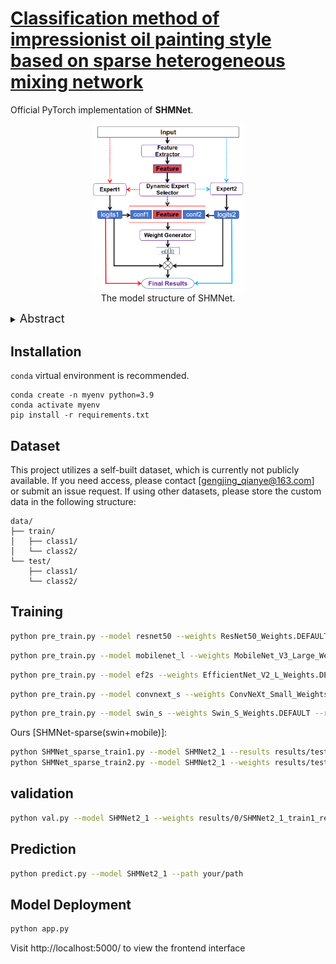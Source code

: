 # [Classification method of impressionist oil painting style based on sparse heterogeneous mixing network](https://arxiv.org/abs/2405.14458)


Official PyTorch implementation of **SHMNet**.

<p align="center">
  <img src="data/images/1.png" width=48%> <br>
  The model structure of SHMNet.
</p>




<details>
  <summary>
  <font size="+1">Abstract</font>
  </summary>
The rapid advancement of artificial intelligence is profoundly reshaping methodologies in art research, with the AI for Science paradigm pioneering new pathways for analyzing painting art. This study focuses on Impressionism—a revolutionary art movement. Its unique expression of light and shadow not only transformed traditional painting but also provides a highly valuable paradigm for computer vision analysis. Currently, intelligent analysis of Impressionist paintings faces a core challenge: the tension between the unified style of the movement and the creative diversity of individual artists. Classifying Impressionist oil paintings encounters dual difficulties: high inter-class similarity and significant intra-class variations, leading to suboptimal performance of traditional classification methods.

This research innovatively proposes a Sparse Heterogeneous Mixing Network (SHMNet), with core contributions in:
(1) Decision-level Heterogeneous Fusion Framework: By leveraging high-level semantic complementarity, it preserves Swin Transformer’s global dependency modeling and ConvNeXt’s local context extraction capabilities, avoiding structural damage from feature-level fusion;
(2) Dynamic Sparse Gating Mechanism: Introducing differentiable policy gradients to optimize routing selection, enabling adaptive switching between single-branch (30% samples) and multi-branch (70% samples) inference. This reduces computational costs by 14.4% while achieving 94.77% Top-1 accuracy.

We construct Impressionism-5.5K, a dataset of 5,543 expert-annotated paintings covering six artists across different creative periods, validating the method’s robustness. SHMNet achieves a state-of-the-art Top-1 accuracy of 94.77% in fine-grained artistic style classification, significantly outperforming existing benchmarks.
</details>

## Installation
`conda` virtual environment is recommended. 
```
conda create -n myenv python=3.9
conda activate myenv 
pip install -r requirements.txt 
```
## Dataset
This project utilizes a self-built dataset, which is currently not publicly available. 
If you need access, please contact [gengjing_qianye@163.com] or submit an issue request.
If using other datasets, please store the custom data in the following structure:
```
data/
├── train/
│   ├── class1/
│   └── class2/
└── test/
    ├── class1/
    └── class2/
```

## Training
```bash
python pre_train.py --model resnet50 --weights ResNet50_Weights.DEFAULT --results results/test
```
```bash
python pre_train.py --model mobilenet_l --weights MobileNet_V3_Large_Weights.DEFAULT --results results/test
```
```bash
python pre_train.py --model ef2s --weights EfficientNet_V2_L_Weights.DEFAULT --results results/test
```
```bash
python pre_train.py --model convnext_s --weights ConvNeXt_Small_Weights.DEFAULT --results results/test
```
```bash
python pre_train.py --model swin_s --weights Swin_S_Weights.DEFAULT --results results/test
```
Ours [SHMNet-sparse(swin+mobile)]:
```bash
python SHMNet_sparse_train1.py --model SHMNet2_1 --results results/test 
python SHMNet_sparse_train2.py --model SHMNet2_1 --weights results/test/SHMNet2_1_train1_results/best_model.pth --results results/test
```

## validation
```bash
python val.py --model SHMNet2_1 --weights results/0/SHMNet2_1_train1_results/best_model.pth --results results/test
```

## Prediction
```bash
python predict.py --model SHMNet2_1 --path your/path
```

## Model Deployment
```bash
python app.py
```
Visit http://localhost:5000/ to view the frontend interface
